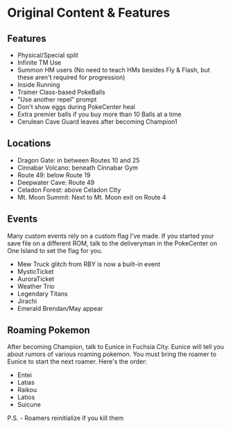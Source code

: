 # Original Content & Features
## Features
- Physical/Special split
- Infinite TM Use
- Summon HM users (No need to teach HMs besides Fly & Flash, but these aren't required for progression)
- Inside Running
- Trainer Class-based PokeBalls
- "Use another repel" prompt
- Don't show eggs during PokeCenter heal
- Extra premier balls if you buy more than 10 Balls at a time
- Cerulean Cave Guard leaves after becoming Champion1
## Locations
- Dragon Gate: in between Routes 10 and 25
- Cinnabar Volcano: beneath Cinnabar Gym
- Route 49: below Route 19
- Deepwater Cave: Route 49
- Celadon Forest: above Celadon CIty
- Mt. Moon Summit: Next  to Mt. Moon exit on Route 4
## Events
Many custom events rely on a custom flag I've made. If you started your save file on a different ROM, talk to the deliveryman in the PokeCenter on One Island to set the flag for you.
- Mew Truck glitch from RBY is now a built-in event
- MysticTicket
- AuroraTicket
- Weather Trio
- Legendary Titans
- Jirachi
- Emerald Brendan/May appear
## Roaming Pokemon
After becoming Champion, talk to Eunice in Fuchsia City.
Eunice will tell you about rumors of various roaming
pokemon. You must bring the roamer to
Eunice to start the next roamer. Here's the order:
- Entei
- Latias
- Raikou
- Latios
- Suicune

P.S. - Roamers reinitialize if you kill them